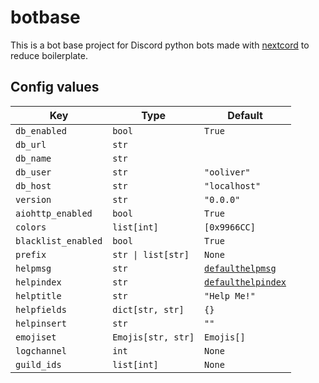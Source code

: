 # botbase

This is a bot base project for Discord python bots made with [nextcord](https://github.com/nextcord/nextcord) to reduce boilerplate.

## Config values

| Key                 | Type               | Default                                          |
| ------------------- | ------------------ | ------------------------------------------------ |
| `db_enabled`        | `bool`             | `True`                                           |
| `db_url`            | `str`              |                                                  |
| `db_name`           | `str`              |                                                  |
| `db_user`           | `str`              | `"ooliver"`                                      |
| `db_host`           | `str`              | `"localhost"`                                    |
| `version`           | `str`              | `"0.0.0"`                                        |
| `aiohttp_enabled`   | `bool`             | `True`                                           |
| `colors`            | `list[int]`        | `[0x9966CC]`                                     |
| `blacklist_enabled` | `bool`             | `True`                                           |
| `prefix`            | `str \| list[str]` | `None`                                           |
| `helpmsg`           | `str`              | [`defaulthelpmsg`](botbase/botbase.py#L38-L47)   |
| `helpindex`         | `str`              | [`defaulthelpindex`](botbase/botbase.py#L48-L50) |
| `helptitle`         | `str`              | `"Help Me!"`                                     |
| `helpfields`        | `dict[str, str]`   | `{}`                                             |
| `helpinsert`        | `str`              | `""`                                             |
| `emojiset`          | `Emojis[str, str]` | `Emojis[]`                                       |
| `logchannel`        | `int`              | `None`                                           |
| `guild_ids`         | `list[int]`        | `None`                                           |
